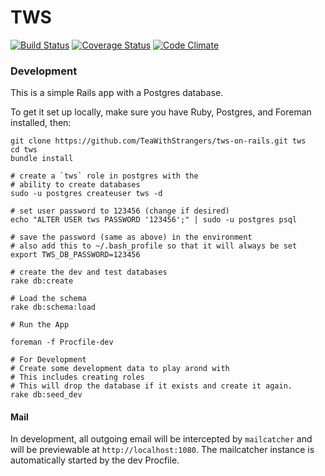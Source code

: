 # TWS

[![Build Status](https://travis-ci.org/TeaWithStrangers/tws-on-rails.svg)](https://travis-ci.org/TeaWithStrangers/tws-on-rails)
[![Coverage Status](https://coveralls.io/repos/TeaWithStrangers/tws-on-rails/badge.png)](https://coveralls.io/r/TeaWithStrangers/tws-on-rails)
[![Code Climate](https://codeclimate.com/github/TeaWithStrangers/tws-on-rails/badges/gpa.svg)](https://codeclimate.com/github/TeaWithStrangers/tws-on-rails)

### Development

This is a simple Rails app with a Postgres database.

To get it set up locally, make sure you have Ruby, Postgres, and Foreman
installed, then:


```
git clone https://github.com/TeaWithStrangers/tws-on-rails.git tws
cd tws
bundle install

# create a `tws` role in postgres with the
# ability to create databases
sudo -u postgres createuser tws -d

# set user password to 123456 (change if desired)
echo "ALTER USER tws PASSWORD '123456';" | sudo -u postgres psql

# save the password (same as above) in the environment
# also add this to ~/.bash_profile so that it will always be set
export TWS_DB_PASSWORD=123456

# create the dev and test databases
rake db:create

# Load the schema
rake db:schema:load

# Run the App

foreman -f Procfile-dev

# For Development
# Create some development data to play arond with
# This includes creating roles
# This will drop the database if it exists and create it again.
rake db:seed_dev
```

#### Mail

In development, all outgoing email will be intercepted by `mailcatcher`
and will be previewable at `http://localhost:1080`. The mailcatcher instance is
automatically started by the dev Procfile.
